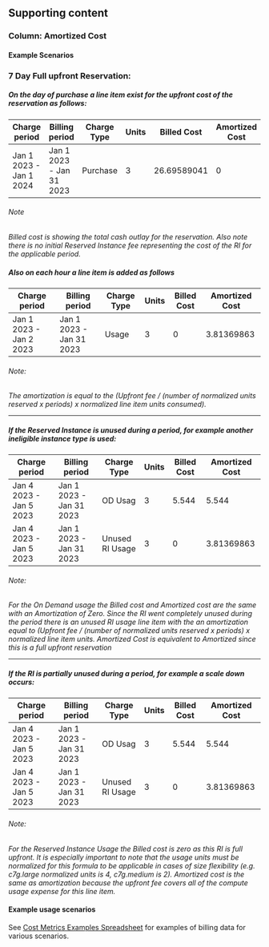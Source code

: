 ## Supporting content

### Column: Amortized Cost

#### Example Scenarios



### 7 Day Full upfront Reservation:

##### On the day of purchase a line item exist for the upfront cost of the reservation as follows:


| Charge period           | Billing period           | Charge Type | Units | Billed Cost | Amortized Cost |
| ----------------------- | ------------------------ | ----------- | ----- | ----------- | -------------- |
| Jan 1 2023 - Jan 1 2024 | Jan 1 2023 - Jan 31 2023 | Purchase    | 3     | 26.69589041 | 0              |


###### Note 
*Billed cost is showing the total cash outlay for the reservation. Also note there is no initial Reserved Instance fee representing the cost of the RI for the applicable period.*



##### Also on each hour a line item is added as follows

| Charge period           | Billing period           | Charge Type | Units | Billed Cost | Amortized Cost |
| ----------------------- | ------------------------ | ----------- | ----- | ----------- | -------------- |
| Jan 1 2023 - Jan 2 2023 | Jan 1 2023 - Jan 31 2023 | Usage       | 3     | 0           | 3.81369863     |



###### Note: 
*The amortization is equal to the (Upfront fee / (number of normalized units reserved x periods) x normalized line item units consumed).*

___

##### If the Reserved Instance is unused during a period, for example another ineligible instance type is used:


| Charge period           | Billing period           | Charge Type     | Units | Billed Cost | Amortized Cost |
| ----------------------- | ------------------------ | --------------- | ----- | ----------- | -------------- |
| Jan 4 2023 - Jan 5 2023 | Jan 1 2023 - Jan 31 2023 | OD Usag         | 3     | 5.544       | 5.544          |
| Jan 4 2023 - Jan 5 2023 | Jan 1 2023 - Jan 31 2023 | Unused RI Usage | 3     | 0           | 3.81369863     |



###### Note: 
*For the On Demand usage the Billed cost and Amortized cost are the same with an Amortization of Zero. Since the RI went completely unused during the period there is an unused RI usage line item with the an amortization equal to (Upfront fee / (number of normalized units reserved x periods) x normalized line item units. Amortized Cost is equivalent to Amortized since this is a full upfront reservation*

---

##### If the RI is partially unused during a period, for example a scale down occurs:


| Charge period           | Billing period           | Charge Type     | Units | Billed Cost | Amortized Cost |
| ----------------------- | ------------------------ | --------------- | ----- | ----------- | -------------- |
| Jan 4 2023 - Jan 5 2023 | Jan 1 2023 - Jan 31 2023 | OD Usag         | 3     | 5.544       | 5.544          |
| Jan 4 2023 - Jan 5 2023 | Jan 1 2023 - Jan 31 2023 | Unused RI Usage | 3     | 0           | 3.81369863     |



###### Note: 
*For the Reserved Instance Usage the Billed cost is zero as this RI is full upfront. It is especially important to note that the usage units must be normalized for this formula to be applicable in cases of size flexibility (e.g. c7g.large normalized units is 4, c7g.medium is 2). Amortized cost is the same as amortization because the upfront fee covers all of the compute usage expense for this line item.*



#### Example usage scenarios

See [Cost Metrics Examples Spreadsheet](https://docs.google.com/spreadsheets/d/1bhRELDgf3LTSfQJRrCyovTt65g4ElimYHq6fmKOz83E) for examples of billing data for various scenarios.


